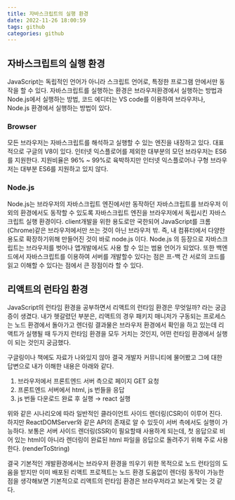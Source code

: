 ```yaml
---
title: 자바스크립트의 실행 환경 
date: 2022-11-26 18:00:59
tags: github
categories: github
---
```



## 자바스크립트의 실행 환경 
JavaScript는 독립적인 언어가 아니라 스크립트 언어로, 특정한 프로그램 안에서만 동작을 할 수 있다. 자바스크립트를 실행하는 환경은 브라우저환경에서 실행하는 방법과 Node.js에서 실행하는 방법, 코드 에디터는 VS code를 이용하여 브라우저나, Node.js 환경에서 실행하는 방법이 있다.


### Browser
 모든 브라우저는 자바스크립트를 해석하고 실행할 수 있는 엔진을 내장하고 있다. 대표적으로 구글의 V8이 있다. 인터넷 익스플로어를 제외한 대부분의 모던 브라우저는 ES6를 지원한다. 지원비율은 96% ~ 99%로 육박하지만 인터넷 익스플로어나 구형 브라우저는 대부분 ES6를 지원하고 있지 않다. 

### Node.js
Node.js는 브라우저의 자바스크립트 엔진에서만 동작하던 자바스크립트를 브라우저 이외의 환경에서도 동작할 수 있도록 자바스크립트 엔진을 브라우저에서 독립시킨 자바스크립트 실행 환경이다.
client개발을 위한 용도로만 국한되어 JavaScript를 크롬(Chrome)같은 브라우저에서만 쓰는 것이 아닌 브라우저 밖. 즉, 내 컴퓨터에서 다양한 용도로 확장하기위해 만들어진 것이 바로 node.js 이다.
Node.js 의 등장으로 자바스크립트는 브라우저를 벗어나 앱개발에서도 사용 할 수 있는 범용 언어가 되었다. 또한 백엔드에서 자바스크립트를 이용하여 서버를 개발할수 있다는 점은 프-백 간 서로의 코드를 읽고  이해할 수 있다는 점에서 큰 장점이라 할 수 있다.


## 리액트의 런타임 환경
JavaScript의 런타임 환경을 공부하면서 리액트의 런타임 환경은 무엇일까? 라는 궁금증이 생겼다. 내가 헷갈렸던 부분은, 리액트의 경우 패키지 매니저가 구동되는 프로세스는 노드 환경에서 돌아가고 렌더링 결과물은 브라우저 환경에서 확인을 하고 있는데 리액트가 실행될 때 두가지 런타임 환경을 모두 거치는 것인지, 어떤 런타임 환경에서 실행이 되는 것인지 궁금했다.

구글링이나 책에도 자료가 나와있지 않아 결국 개발자 커뮤니티에 물어봤고 그에 대한 답변으로 내가 이해한 내용은 아래와 같다. 

1. 브라우저에서 프론트엔드 서버 측으로 페이지 GET 요청 
2. 프론트엔드 서버에서 html, js 번들을 응답
3. js 번들 다운로드 완료 후 실행 → react 실행

위와 같은 시나리오에 따라 일반적인 클라이언트 사이드 렌더링(CSR)이 이루어 진다.
하지만 ReactDOMServer와 같은 API의 존재로 알 수 있듯이 서버 측에서도 실행이 가능하다. 보통은 서버 사이드 렌더링(SSR)이 필요할때 사용하게 되는데, 첫 응답으로 비어 있는 html이 아니라 렌더링이 완료된 html 파일을 응답으로 돌려주기 위해 주로 사용한다. (renderToString)


결국 기본적인 개발환경에서는 브라우저 환경을 띄우기 위한 목적으로 노드 런타임의 도움을 받지만 이미 배포된 리액트 프로젝트는 노드 환경 도움없이 렌더링 동작이 가능한 점을 생각해보면 기본적으로 리액트의 런타임 환경은 브라우저라고 보는게 맞는 것 같다. 
